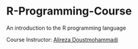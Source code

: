 # R-Programming-Course
An introduction to the R programming language
</br>

Course Instructor: <a href="https://github.com/AlirezaDoustmohammadi"  target="_blank"> Alireza Doustmohammadi </a>
